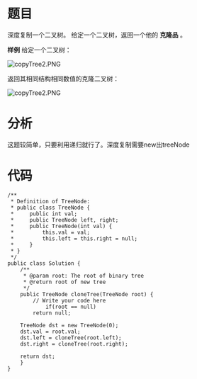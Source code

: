 # 题目
深度复制一个二叉树。
给定一个二叉树，返回一个他的 **克隆品** 。

**样例**
给定一个二叉树：

![copyTree2.PNG](http://upload-images.jianshu.io/upload_images/1234352-02ea3d35adbc7b03.PNG?imageMogr2/auto-orient/strip%7CimageView2/2/w/1240)


返回其相同结构相同数值的克隆二叉树：

![copyTree2.PNG](http://upload-images.jianshu.io/upload_images/1234352-5a617430aa79dcde.PNG?imageMogr2/auto-orient/strip%7CimageView2/2/w/1240)

# 分析
这题较简单，只要利用递归就行了。深度复制需要new出treeNode

# 代码
```
/**
 * Definition of TreeNode:
 * public class TreeNode {
 *     public int val;
 *     public TreeNode left, right;
 *     public TreeNode(int val) {
 *         this.val = val;
 *         this.left = this.right = null;
 *     }
 * }
 */
public class Solution {
    /**
     * @param root: The root of binary tree
     * @return root of new tree
     */
    public TreeNode cloneTree(TreeNode root) {
        // Write your code here
            if(root == null)  
        return null;  
  
    TreeNode dst = new TreeNode(0);  
    dst.val = root.val;  
    dst.left = cloneTree(root.left);  
    dst.right = cloneTree(root.right);  
  
    return dst;
    }
}
```
